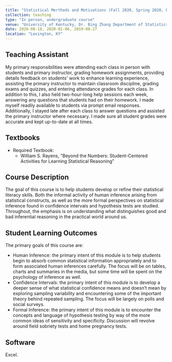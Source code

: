 ```yaml
---
title: "Statistical Merthods and Motivations (Fall 2020, Spring 2020, Fall 2019 TA)"
collection: teaching
type: "In person, undergraduate course"
venue: "University of Kentucky, Dr. Bing Zhang Department of Statistics"
date: 2020-08-18, 2020-01-06, 2019-08-27
location: "Lexington, KY"
---
```


## Teaching Assistant
My primary responsibilities were attending each class in person with students and primary instructor, grading homework assignments, providing details feedback on students' work to enhance learning experience, assisting the primary instructor to maintain classroom discipline, grading exams and quizzes, and entering attendance grades for each class. In addition to this, I also held two-hour-long help sessions each week, answering any questions that students had on their homework. I made myself readily available to students via prompt email responses. Additionally, I stayed late after each class to answer questions and assisted the primary instructor where necessary. I made sure all student grades were accurate and kept up-to-date at all times. 

## Textbooks
* Required Textbook: 
     + William S. Rayens, "Beyond the Numbers: Student-Centered Activities for Learning Statistical Reasoning"

## Course Description
The goal of this course is to help students develop or refine their statistical literacy skills. Both the informal activity of human inference arising from statistical constructs, as well as the more formal perspectives on statistical inference found in confidence intervals and hypothesis tests are studied. Throughout, the emphasis is on understanding what distinguishes good and bad inferential reasoning in the practical world around us. 

## Student Learning Outcomes
The primary goals of this course are:

* Human Inference: the primary intent of this module is to help students begin to absorb common statistical information appropriately and to form associated human inferences carefully. The focus will be on tables, charts and summaries in the media, but some time will be spent on the
psychology of inference as well.
* Confidence Intervals: the primary intent of this module is to develop a deeper sense of what statistical confidence means and doesn’t mean by exploring sampling variability and encountering some of the important theory behind repeated sampling. The focus will be largely on polls and social surveys.
* Formal Inference: the primary intent of this module is to encounter the concepts and language of hypothesis testing by way of the more common ideas of sensitivity and specificity. Discussion will revolve around field sobriety tests and home pregnancy tests. 

## Software
Excel.

